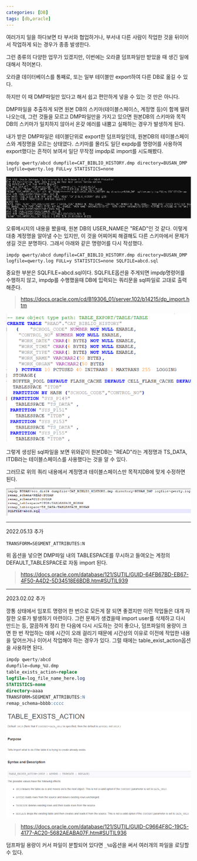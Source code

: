 ```yaml
---
categories: [DB]
tags: [db,oracle]
---
```


여러가지 일을 하다보면 타 부서와 협업하거나, 부서내 다른 사람이 작업한 것을 뒤이어서 작업하게 되는 경우가 종종 발생한다.

그런 종류의 다양한 업무가 있겠지만, 이번에는 오라클 덤프파일만 받았을 때 생긴 일에 대해서 적어본다.

오라클 데이터베이스를 통째로, 또는 일부 테이블만 export하여 다른 DB로 옮길 수 있다.

하지만 이 때 DMP파일만 있다고 해서 쉽고 편안하게 넣을 수 있는 것 만은 아니다.

DMP파일을 추출하게 되면 원본 DB의 스키마(테이블스페이스, 계정명 등)이 함께 딸려나오는데, 그런 것들을 모르고 DMP파일만을 가지고 있으면 원본DB의 스키마와 목적DB의 스키마가 일치하지 않아서 온갖 에러를 내뿜고 실패하는 경우가 발생하게 된다.

내가 받은 DMP파일은 테이블단위로 export한 덤프파일인데, 원본DB의 테이블스페이스와 계정명을 모르는 상태였다. 스키마를 몰라도 일단 expdp를 명령어를 사용하여 export했다는 흔적이 보여서 일단 무작정 impdp로 import를 시도해봤다.


```
impdp qwerty/abcd dumpfile=CAT_BIBLIO_HISTORY.dmp directory=BUSAN_DMP logfile=qwerty.log FULL=y STATISTICS=none
```

![1](../assets/post/2022-03-28/01.png)  

오류메시지의 내용을 봤을때, 원본 DB의 USER_NAME은 "READ"인 것 같다. 이렇게 대충 계정명을 알아낼 수는 있지만, 이 것을 어찌어찌 해결해도 다른 스키마에서 문제가 생길 것은 분명하다.
그래서 아래와 같은 명령어를 다시 작성했다.

```
impdp qwerty/abcd dumpfile=CAT_BIBLIO_HISTORY.dmp directory=BUSAN_DMP logfile=qwerty.log FULL=y STATISTICS=none SQLFILE=abcd.sql
```

중요한 부분은 SQLFILE=abcd.sql이다. SQLFILE옵션을 주게되면 impdp명령어를 수행하지 않고, impdp를 수행했을때 DB에 입력되는 쿼리문을 sql파일로 고대로 출력해준다.

>https://docs.oracle.com/cd/B19306_01/server.102/b14215/dp_import.htm

![2](../assets/post/2022-03-28/02.png)  

그렇게 생성된 sql파일을 보면 위와같이 원본DB는 "READ"라는 계정명과 TS_DATA, ITDB라는 테이블스페이스를 사용했다는 것을 알 수 있다.

그러므로 위의 쿼리 내용에서 계정명과 테이블스페이스만 목적지DB에 맞게 수정하면 된다.

![3](../assets/post/2022-03-28/03.png)  

--------------------------------------------------------------------------------------------------

2022.05.13 추가

`TRANSFORM=SEGMENT_ATTRIBUTES:N`

위 옵션을 넣으면 DMP파일 내의 TABLESPACE를 무시하고 들여오는 계정의 DEFAULT_TABLESPACE로 자동 import 된다.

>https://docs.oracle.com/database/121/SUTIL/GUID-64FB67BD-EB67-4F50-A4D2-5D34518E6BDB.htm#SUTIL939

-------------------------------------------------------------------------------------------------

2023.02.02 추가

깡통 상태에서 임포트 명령어 한 번으로 모든게 잘 되면 좋겠지만 이런 작업들은 대개 자잘한 오류가 발생하기 마련이다. 그런 문제가 생겼을때 import user를 삭제하고 다시 만드는 등, 깔끔하게 정리 한 다음에 다시 시도하는 것이 좋으나, 덤프파일의 용량이 크면 한 번 작업하는 데에 시간이 오래 걸리기 때문에 시간상의 이유로 이전에 작업한 내용을 덮어쓰거나 이어서 작업해야 하는 경우가 있다. 그럴 때에는 table_exist_action옵션을 사용하면 된다.
```sql
impdp qwerty/abcd
dumpfile=dump_%U.dmp                     
table_exists_action=replace 
logfile=log_file_name_here.log                     
STATISTICS=none
directory=aaaa
TRANSFORM=SEGMENT_ATTRIBUTES:N
remap_schema=bbbb:cccc
```

![4](../assets/post/2022-03-28/04.png)  

>https://docs.oracle.com/database/121/SUTIL/GUID-C9664F8C-19C5-4177-AC20-5682AEABA07F.htm#SUTIL936

덤프파일 용량이 커서 파일이 분할되어 있다면 `_%U`옵션을 써서 여러개의 파일을 로딩할 수 있다.
